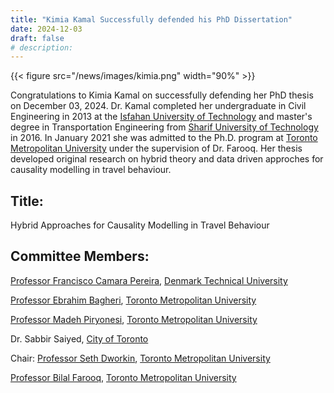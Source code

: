 ```yaml
---
title: "Kimia Kamal Successfully defended his PhD Dissertation"
date: 2024-12-03
draft: false
# description:
---
```

{{< figure src="/news/images/kimia.png" width="90%" >}}


<!--more-->

Congratulations to Kimia Kamal on successfully defending her PhD thesis on December 03, 2024. Dr. Kamal completed her undergraduate in Civil Engineering in 2013 at the [Isfahan University of Technology](https://english.iut.ac.ir/) and master's degree in Transportation Engineering from [Sharif University of Technology](https://en.sharif.ir/) in 2016. In January 2021 she was admitted to the Ph.D. program at [Toronto Metropolitan University](https://www.torontomu.ca/) under the supervision of Dr. Farooq. Her thesis developed original research on hybrid theory and data driven approches for causality modelling in travel behaviour. 


## Title: 

Hybrid Approaches for Causality Modelling in Travel Behaviour

## Committee Members:
  [Professor Francisco Camara Pereira](https://orbit.dtu.dk/en/persons/francisco-c-p-d-camara-pereira), [Denmark Technical University](https://dtu.dk)
  
  [Professor Ebrahim Bagheri](https://www.torontomu.ca/electrical-computer-biomedical/people/faculty/ebrahim-bagheri/), [Toronto Metropolitan University](https://www.torontomu.ca/)
  
  [Professor Madeh Piryonesi](https://www.torontomu.ca/civil/people/faculty/madeh-piryonesi/), [Toronto Metropolitan University](https://www.torontomu.ca/)

  Dr. Sabbir Saiyed, [City of Toronto](https://www.toronto.ca)

  Chair: [Professor Seth Dworkin](https://www.torontomu.ca/mechanical-industrial-mechatronics/people/faculty/seth-dworkin/), [Toronto Metropolitan University](https://www.torontomu.ca/)

  [Professor Bilal Farooq](https://www.torontomu.ca/civil/people/faculty/bilal-farooq/), [Toronto Metropolitan University](https://www.torontomu.ca/)


